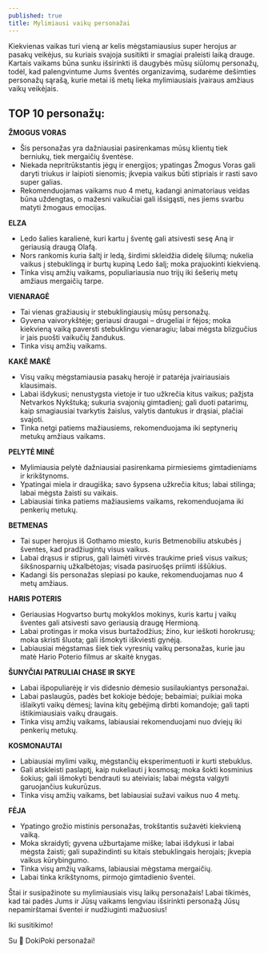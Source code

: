 ```yaml
---
published: true
title: Mylimiausi vaikų personažai
---
```


Kiekvienas vaikas turi vieną ar kelis mėgstamiausius super herojus ar pasakų veikėjus, su kuriais svajoja susitikti ir smagiai praleisti laiką drauge. Kartais vaikams būna sunku išsirinkti iš daugybės mūsų siūlomų personažų, todėl, kad palengvintume Jums šventės organizavimą, sudarėme dešimties personažų sąrašą, kurie metai iš metų lieka mylimiausiais įvairaus amžiaus vaikų veikėjais.

## TOP 10 personažų:
<!--more-->

**ŽMOGUS VORAS**
+ Šis personažas yra dažniausiai pasirenkamas mūsų klientų tiek berniukų, tiek mergaičių šventėse. 
+ Niekada nepritrūkstantis jėgų ir energijos; ypatingas Žmogus Voras gali daryti triukus ir laipioti sienomis; įkvepia vaikus būti stipriais ir rasti savo super galias. 
+ Rekomenduojamas vaikams nuo 4 metų, kadangi animatoriaus veidas būna uždengtas, o mažesni vaikučiai gali išsigąsti, nes jiems svarbu matyti žmogaus emocijas.

**ELZA**
+ Ledo šalies karalienė, kuri kartu į šventę gali atsivesti sesę Aną ir geriausią draugą Olafą.
+ Nors rankomis kuria šaltį ir ledą, širdimi skleidžia didelę šilumą; nukelia vaikus į stebuklingą ir burtų kupiną Ledo šalį; moka prajuokinti kiekvieną.
+ Tinka visų amžių vaikams, populiariausia nuo trijų iki šešerių metų amžiaus mergaičių tarpe.

**VIENARAGĖ**

+ Tai vienas gražiausių ir stebuklingiausių mūsų personažų. 
+ Gyvena vaivorykštėje; geriausi draugai – drugeliai ir fėjos; moka kiekvieną vaiką paversti stebuklingu vienaragiu; labai mėgsta blizgučius ir jais puošti vaikučių žandukus.
+ Tinka visų amžių vaikams.

**KAKĖ MAKĖ**
+ Visų vaikų mėgstamiausia pasakų herojė ir patarėja įvairiausiais klausimais.
+ Labai išdykusi; nenustygsta vietoje ir tuo užkrečia kitus vaikus; pažįsta Netvarkos Nykštuką; sukuria svajonių gimtadienį; gali duoti patarimų, kaip smagiausiai tvarkytis žaislus, valytis dantukus ir drąsiai, plačiai svajoti.
+ Tinka netgi patiems mažiausiems, rekomenduojama iki septynerių metukų amžiaus vaikams.

**PELYTĖ MINĖ**
+ Mylimiausia pelytė dažniausiai pasirenkama pirmiesiems gimtadieniams ir krikštynoms.
+ Ypatingai miela ir draugiška; savo šypsena užkrečia kitus; labai stilinga; labai mėgsta žaisti su vaikais.
+ Labiausiai tinka patiems mažiausiems vaikams, rekomenduojama iki penkerių metukų.

**BETMENAS**
+ Tai super herojus iš Gothamo miesto, kuris Betmenobiliu atskubės į šventes, kad pradžiugintų visus vaikus.
+ Labai drąsus ir stiprus, gali laimėti virvės traukime prieš visus vaikus; šikšnosparnių užkalbėtojas; visada pasiruošęs priimti iššūkius.
+ Kadangi šis personažas slepiasi po kauke, rekomenduojamas nuo 4 metų amžiaus.

**HARIS POTERIS**
+ Geriausias Hogvartso burtų mokyklos mokinys, kuris kartu į vaikų šventes gali atsivesti savo geriausią draugę Hermioną.
+ Labai protingas ir moka visus burtažodžius; žino, kur ieškoti horokrusų; moka skristi šluota; gali išmokyti iškviesti gynėją.
+ Labiausiai mėgstamas šiek tiek vyresnių vaikų personažas, kurie jau matė Hario Poterio filmus ar skaitė knygas.

**ŠUNYČIAI PATRULIAI CHASE IR SKYE**
+ Labai išpopuliarėję ir vis didesnio dėmesio susilaukiantys personažai. 
+ Labai paslaugūs, padės bet kokioje bėdoje; bebaimiai; puikiai moka išlaikyti vaikų dėmesį; lavina kitų gebėjimą dirbti komandoje; gali tapti ištikimiausiais vaikų draugais.
+ Tinka visų amžių vaikams, labiausiai rekomenduojami nuo dviejų iki penkerių metukų.

**KOSMONAUTAI**
+ Labiausiai mylimi vaikų, mėgstančių eksperimentuoti ir kurti stebuklus.
+ Gali atskleisti paslaptį, kaip nukeliauti į kosmosą; moka šokti kosminius šokius; gali išmokyti bendrauti su ateiviais; labai mėgsta valgyti garuojančius kukurūzus.
+ Tinka visų amžių vaikams, bet labiausiai sužavi vaikus nuo 4 metų.

**FĖJA**
+ Ypatingo grožio mistinis personažas, trokštantis sužavėti kiekvieną vaiką.  
+ Moka skraidyti; gyvena užburtajame miške; labai išdykusi ir labai mėgsta žaisti; gali supažindinti su kitais stebuklingais herojais; įkvepia vaikus kūrybingumo.
+ Tinka visų amžių vaikams, labiausiai mėgstama mergaičių. 
+ Labai tinka krikštynoms, pirmojo gimtadienio šventei.

Štai ir susipažinote su mylimiausiais visų laikų personažais! Labai tikimės, kad tai padės Jums ir Jūsų vaikams lengviau išsirinkti personažą Jūsų nepamirštamai šventei ir nudžiuginti mažuosius!

Iki susitikimo!

Su 🤍 DokiPoki personažai!
